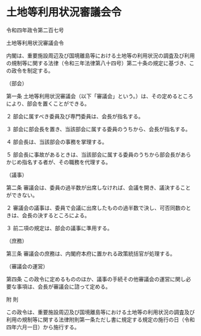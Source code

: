 # 土地等利用状況審議会令

令和四年政令第二百七号

土地等利用状況審議会令

内閣は、重要施設周辺及び国境離島等における土地等の利用状況の調査及び利用の規制等に関する法律（令和三年法律第八十四号）第二十条の規定に基づき、この政令を制定する。

（部会）

第一条 土地等利用状況審議会（以下「審議会」という。）は、その定めるところにより、部会を置くことができる。

２ 部会に属すべき委員及び専門委員は、会長が指名する。

３ 部会に部会長を置き、当該部会に属する委員のうちから、会長が指名する。

４ 部会長は、当該部会の事務を掌理する。

５ 部会長に事故があるときは、当該部会に属する委員のうちから部会長があらかじめ指名する者が、その職務を代理する。

（議事）

第二条 審議会は、委員の過半数が出席しなければ、会議を開き、議決することができない。

２ 審議会の議事は、委員で会議に出席したものの過半数で決し、可否同数のときは、会長の決するところによる。

３ 前二項の規定は、部会の議事に準用する。

（庶務）

第三条 審議会の庶務は、内閣府本府に置かれる政策統括官が処理する。

（審議会の運営）

第四条 この政令に定めるもののほか、議事の手続その他審議会の運営に関し必要な事項は、会長が審議会に諮って定める。

附 則

この政令は、重要施設周辺及び国境離島等における土地等の利用状況の調査及び利用の規制等に関する法律附則第一条ただし書に規定する規定の施行の日（令和四年六月一日）から施行する。
